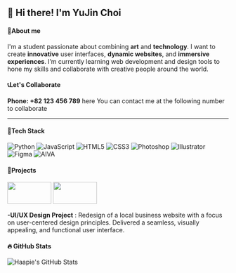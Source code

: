 ## 👋 Hi there! I'm YuJin Choi 
#### 👤About me
I'm a student passionate about combining **art** and **technology**. I want to create **innovative** user interfaces, **dynamic websites**, and **immersive experiences**. I’m currently learning web development and design tools to hone my skills and collaborate with creative people around the world.

#### 📞Let's Collaborate
**Phone: +82 123 456 789** here You can contact me at the following number to collaborate 

---

#### 🚀Tech Stack
![Python](https://img.shields.io/badge/Python-3776AB?style=flat-square&logo=python&logoColor=white)
![JavaScript](https://img.shields.io/badge/JavaScript-F7DF1E?style=flat-square&logo=javascript&logoColor=black)
![HTML5](https://img.shields.io/badge/HTML5-E34F26?style=flat-square&logo=html5&logoColor=white)
![CSS3](https://img.shields.io/badge/CSS3-1572B6?style=flat-square&logo=css3&logoColor=white)
![Photoshop](https://img.shields.io/badge/Photoshop-31A8FF?style=flat-square&logo=adobephotoshop&logoColor=white)
![Illustrator](https://img.shields.io/badge/Illustrator-FF9A00?style=flat-square&logo=adobeillustrator&logoColor=white)
![Figma](https://img.shields.io/badge/Figma-000000?style=flat-square&logo=figma&logoColor=white)
![AIVA](https://img.shields.io/badge/AIVA-000000?style=flat-square&logo=aiva&logoColor=white)

#### 🌱Projects
  
  [<img src="https://img.shields.io/badge/UI%2FUX%20Exhibition-000000?style=for-the-badge&logo=figma&logoColor=white" width="100" height="50">](https://haapie4576.github.io/haapie4576/)
  [<img src="https://img.shields.io/badge/UI%2FUX%20Exhibition-000000?style=for-the-badge&logo=figma&logoColor=white" width="100" height="50">](https://haapie4576.github.io/haapie4576/)
  
  **-UI/UX Design Project**  : Redesign of a local business website with a focus on user-centered design principles. Delivered a seamless, visually appealing, and functional user interface.
 





#### 🔥 GitHub Stats
![Haapie's GitHub Stats](https://github-readme-stats.vercel.app/api?username=haapie4576&show_icons=true&hide_title=true&hide=prs&count_private=true&theme=pink)





<!--
**haapie4576/haapie4576** is a ✨ _special_ ✨ repository because its `README.md` (this file) appears on your GitHub profile.

Here are some ideas to get you started:

- 🔭 I’m currently working on ...
- 🌱 I’m currently learning ...
- 👯 I’m looking to collaborate on ...
- 🤔 I’m looking for help with ...
- 💬 Ask me about ...
- 📫 How to reach me: ...
- 😄 Pronouns: ...
- ⚡ Fun fact: ...
-->
